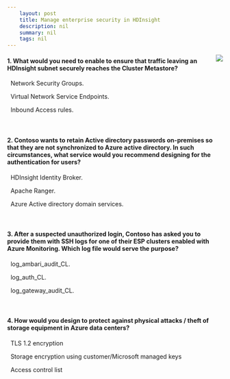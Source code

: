 ```yaml
---
    layout: post
    title: Manage enterprise security in HDInsight 
    description: nil
    summary: nil
    tags: nil
---
```



 <a target="_blank" href="https://docs.microsoft.com/en-us/learn/modules/manage-enterprise-security-hdinsight/7-knowledge-check/"><i class="fas fa-external-link-alt"></i> </a>
 <img align="right" src="https://docs.microsoft.com/en-us/learn/achievements/manage-enterprise-security-in-hdinsight.svg">
####  1. What would you need to enable to ensure that traffic leaving an HDInsight subnet securely reaches the Cluster Metastore?


<i class='far fa-square'></i> &nbsp;&nbsp;Network Security Groups.

<i class='fas fa-check-square' style='color: Dodgerblue;'></i> &nbsp;&nbsp;Virtual Network Service Endpoints.

<i class='far fa-square'></i> &nbsp;&nbsp;Inbound Access rules.
<br />
<br />
<br />

####  2. Contoso wants to retain Active directory passwords on-premises so that they are not synchronized to Azure active directory. In such circumstances, what service would you recommend designing for the authentication for users?


<i class='fas fa-check-square' style='color: Dodgerblue;'></i> &nbsp;&nbsp;HDInsight Identity Broker.

<i class='far fa-square'></i> &nbsp;&nbsp;Apache Ranger.

<i class='far fa-square'></i> &nbsp;&nbsp;Azure Active directory domain services.
<br />
<br />
<br />

####  3. After a suspected unauthorized login, Contoso has asked you to provide them with SSH logs for one of their ESP clusters enabled with Azure Monitoring. Which log file would serve the purpose?


<i class='far fa-square'></i> &nbsp;&nbsp;log_ambari_audit_CL.

<i class='fas fa-check-square' style='color: Dodgerblue;'></i> &nbsp;&nbsp;log_auth_CL.

<i class='far fa-square'></i> &nbsp;&nbsp;log_gateway_audit_CL.
<br />
<br />
<br />

####  4. How would you design to protect against physical attacks / theft of storage equipment in Azure data centers?


<i class='far fa-square'></i> &nbsp;&nbsp;TLS 1.2 encryption

<i class='fas fa-check-square' style='color: Dodgerblue;'></i> &nbsp;&nbsp;Storage encryption using customer/Microsoft managed keys

<i class='far fa-square'></i> &nbsp;&nbsp;Access control list
<br />
<br />
<br />

